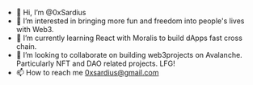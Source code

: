 - 👋 Hi, I’m @0xSardius
- 👀 I’m interested in bringing more fun and freedom into people's lives with Web3.
- 🌱 I’m currently learning React with Moralis to build dApps fast cross chain.
- 💞️ I’m looking to collaborate on building web3projects on Avalanche. Particularly NFT and DAO related projects. LFG!
- 📫 How to reach me 0xsardius@gmail.com

<!---
0xSardius/0xSardius is a ✨ special ✨ repository because its `README.md` (this file) appears on your GitHub profile.
You can click the Preview link to take a look at your changes.
--->
